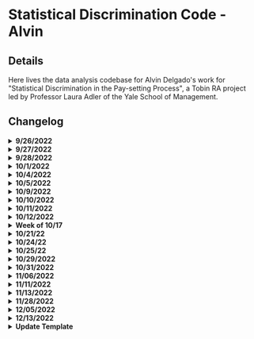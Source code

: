 # Statistical Discrimination Code - Alvin

## Details

Here lives the data analysis codebase for Alvin Delgado's work for "Statistical Discrimination in the Pay-setting Process", a Tobin RA project led by Professor Laura Adler of the Yale School of Management.

## Changelog

<details><summary><b>9/26/2022</b></summary>

* initiated files for 1) data processing, 2) data analysis
* added code to ingest all datasets, merged years where necessary

</details>










<details><summary><b>9/27/2022</b></summary>

* added function for chi-square quantile plotting (ran into many errors with size of data)
* created basic comparison plots between genders for pay (ran into issues with factors)

</details>









<details><summary><b>9/28/2022</b></summary>

* reassigned gender labels in all dataframes
* rewrote comparison plot code for easy iteration and other variables

</details>








<details><summary><b>10/1/2022</b></summary>

* checked for distribution of gender labels reported
* checked counts for different years to see if # of survey respondants changed significantly (it did!)
* checked to see if there are any repeat responses in each year

</details>










<details><summary><b>10/4/2022</b></summary>

Updates to `data_processing.Rmd`:
* Transormed date text field to date field with `lubridate`
* Reorganized how data is loaded, reshaped, and saved
* Moved some functions from the processing document to the analysis document
* Added functionality 

---

Updates to `data_analysis.Rmd`
* Added new column to datasets to "round" data to current month
* Drew histograms of date distributions to check for outliers
    * There were quite a few in 2015 and 2016!
* Checked distribution of industries across responses
* Added `dfList`, a list of the yearly dataframes, which makes iterating over years *much* easier.

---

Notes:
* Dates seem to be fairly uniformly distributed across the years, and there were only a few anomalies (see question below).
* There's about 10-15% data on industry missing from each year. The spread is definitely not uniform.
* For fun: go back and clean up plotmaking using `dfList` and `lapply()`

---

Questions:
* There are a lot of entries that have `NA` for gender, what should we do with these?
* Should we just get rid of dates outside of the year each table is supposed to be from?
* How should we continue exploring industry type, if at all?

</details>








<details><summary><b>10/5/2022</b></summary>

Updates to `data_analysis.Rmd`
* Added histograms of `YRS_EXP`
* Removed negative values for `YRS_EXP`
* Checked distribution of total compensation

---

Notes:
* There are a lot of high outliers for total compensation

---

Questions:
* Is it good practice to remove invalid data rows (e.g. neg values above), or just replace the invalid data entries with `NA`?
* How should we be choosing to remove outliers in general?

</details>








<details><summary><b>10/9/2022</b></summary>

Updates to `data_processing.Rmd`:
* Cleaned `manager_relationship` var to be all numeric
* Cleaned `fair_pay` var to be all numeric
* Cleaned `employer_satisfaction` to be all numeric
* Cleaned `fair_pay` to all be numeric
* Started cleaning `phdyr_graduate`
    * I should check over the excel sheets to see how to transform this (i.e. account for both years *and* "did not graduate")

---

Updates to `data_analysis.Rmd`
* 

---

Notes:
* A reminder from last meeting that the .xlsx for 2019 includes data from the first half of 2020
* `Fair_pay` has almost only `NA` for 2015,2016, then about 25-33% `NA` for other years
* `employer_satisfaction` is missing about half the data for 2019,2020. Even though the dataframes contain an incorrect period of data, these missing values seem consistent across both years. 
* I am going to stop checking for missing data until I've successfully merged the datasets.
* `manager_relationship`, `fair_pay`, `employer_satisfaction`, and `fair_pay` are all on a scale from 1-5 for "Strongly Disagree" to "Strongly Agree"

---

Questions:
* 

</details>








<details><summary><b>10/10/2022</b></summary>

Updates to `data_processing.Rmd`:
* Cleaned `phdyr_graduate` - turned into a factor
* Cleaned `mbayr_graduate` - turned into a factor
* Merged all years' datasets into one master called `alldata`
* Saved `alldata` as easily loadable .RData and .csv files for ingesting into `data_analysis`
* Removed code for saving each year's dataset individually to a .RData file
* Added code to sanity check `TCC`

---

Updates to `data_analysis.Rmd`
* 

---

Notes:
* According to [DQYDJ](https://dqydj.com/average-median-top-individual-income-percentiles/), the 99th percentile of income was $401,622, while in 2020 it was $357,552.
    * Note: this site used BLS data, but I wasn't sure if I should have calculated this myself, or gotten an academic source. [This](https://data.bls.gov/cgi-bin/surveymost?ce) might be a good alternative to do it by hand.
    * The 99th percentile of `TCC` in our data was 212500
* `TCC` didn't seem to have any people who reported hourly wages as total compensation (min was about 4400)
    * cool observation: there's spikes at every $1000
* Strange: there are only 3 "other" responses to gender in 2016.

</details>









<details><summary><b>10/11/2022</b></summary>

Updates to `data_processing.Rmd`:
* updated code to work with the merged dataframe `alldata`

---

Updates to `data_analysis.Rmd`
* Cleaned `yrs_exp` - made negative values NA
* Fixed `salary` graphs by gender, switched `salary` with `TCC` b/c less missing data.\

---

Notes:
* There's about 12% missing data for `Industry`
* There's some pretty stark differenes in industry by gender in traditionally gendered roles (e.g. education, construction, and healthcare/social assistance)
* 

---

Questions:
* How was the original data formatted? I was wondering about why some years have about 500-1000 entries from the next year


</details>





<details><summary><b>10/12/2022</b></summary>

Updates to `data_processing.Rmd`:
* 

---

Updates to `data_analysis.Rmd`
* Compared Industry by Gender (tables, barplots)
* Compared Management by gender
* Compared education by gender (tables, barplots)
* Compared age by gender
* Calculated proportional data across states and cities

---

Notes:
* There aren't huge differences between education level and gender
    * Minor differences: larger proportions of women obtain associate's, health profession, master's, and non-degree certificates comapred to men
    * Men obtained more GED/high school diplomas (does this make sense), MBAs, and PHDs compared to women.
* There is a narrowing of the proportion of management positions held by men and women over time
* Majority of responses are from young people - this might affect broader trends we see?

---

Questions:
* How might patterns or trends in our data effect future analyses?

</details>








<details><summary><b>Week of 10/17</b></summary>

Updates to `data_processing.Rmd`:
* Created tables of highest paying occupations (`onet_broad`)
    * Filtered dataset to exclude data higher than the 2020 99th percentile in individual
    income
* Reordered commands for efficiency
* Filtered for 24 <= age <= 54 
* Recoded `NA` in `Gender` to "Missing"

---

Updates to `data_analysis.Rmd`
* 

---

Notes:
* The majority of outliers are chief executives, physicians, lawyers, operations 
managers, sales managers, financial analysts, and management analysts. This is when we filter data
higher than the 2020 99th percentile, 401622 (see above for source)
    * Since these jobs are fairly similar, I decided to just filter based on the 
    99th percentile alone. Even if we end up choosing another year's 99th percentile
    to do a cutoff, the types of employees that would be excluded from our data would be 
    more or less from the same crowd. 


---

Questions:
* 

</details>








<details><summary><b>10/21/22</b></summary>

Updates to `data_processing.Rmd`:
* Reordered commands for relabelling the `GENDER` column (fixed an error where NAs would
be labelled as "Other" instead of "Missing")
* Fixed filtering by `TCC` (I used the wrong inequality before haha)

---

Updates to `data_analysis.Rmd`
* 

---

Notes:
* 

---

Questions:
* 

</details>






<details><summary><b>10/24/22</b></summary>

Updates to `data_processing.Rmd`:
* Fixed filter for removing data data pts below a minimum wage salary

---

Updates to `data_analysis.Rmd`
* Added summary statistics code for TCC, Education experience, and job experience

---

Notes:
* 

---

Questions:
* 

</details>














<details><summary><b>10/25/22</b></summary>

Updates to `data_processing.Rmd`:
* 

---

Updates to `data_analysis.Rmd`
* Added summary statistics code for age and salary history question
* Added summary stats for "Other" gender category

---

Notes:
* 

---

Questions:
* 

</details>











<details><summary><b>10/29/2022</b></summary>

Updates to `data_processing.Rmd`:
* 

---

Updates to `data_analysis.Rmd`
* Created summary statistics code for highest level of educational attainment by gender
    * created a new logical column that parses out the highest level of edu from other cols
* Created summary stats for the number of employees in company by gender

---

Notes:
* 

---

Questions:
* How should we code in the SHB variable? Should we have it set to after the year in which the ban take effect? Right after? (My intuitions would say that we should wait some time, as the salary and information they are reporting are likely from jobs they got before the ban in the immediate post-period)

</details>
















<details><summary><b>10/31/2022</b></summary>

Updates to `data_processing.Rmd`:
* 

---

Updates to `data_analysis.Rmd`
* Added code to look at the highest proportion industries across genders
* Added code to compare missing data for TCC, Age, years of experience, work hours, and industry spread

---

Notes:
* The "other" gender category has the exact same top jobs as women, and their education seems to be more similar to women as well
* Our missing data seems to have 

---

Questions:
* 

</details>



















<details><summary><b>11/06/2022</b></summary>

Updates to `data_processing.Rmd`:
* Added code to create a SHB column
	* this column is a 1 if the response was sent at least 6 months after an SHB was implemented in the respondents' state, and 0 otherwise

---

Updates to `data_analysis.Rmd`
* 

---

Notes:
* 

---

Questions:
* 

</details>













<details><summary><b>11/11/2022</b></summary>

Updates to `data_processing.Rmd`:
* 


---

Updates to `data_analysis.Rmd`
* added notes and sample equations in latex to formulate a preliminary regression
* added code for reporting summary statistics for data that had a filled-in salary disclosure question vs missing

---

Notes:
* At this point, just account for gender, TCC, SHB, education level, we have ~230000 complete cases
* A clarifying comment: how much the wage gap changes due to disclosure itself will account for the presence of statistical discrimination (i.e. hiring managers expecting women to perform worse/have a lower marginal benefit)
* instrumental variable will help account for statistical, leaving the actual difference due to taste-based
---

Questions:
* 

</details>














<details><summary><b>11/13/2022</b></summary>

Updates to `data_processing.Rmd`:
* Added code to create `highest`, the column for highest level of educational attainment 



---

Updates to `data_analysis.Rmd`
* created code for a KNN model to predict `gender`
* created code for a multinomial logistic regression to predict `gender`
    * I ended up using a random subset of 1000 datapoints for now, just to make the analysis faster

---

Notes:
* At this point, just account for gender, TCC, SHB, education level, we have ~230000 complete cases
* A clarifying comment: how much the wage gap changes due to disclosure itself will account for the presence of statistical discrimination (i.e. hiring managers expecting women to perform worse/have a lower marginal benefit)
* instrumental variable will help account for statistical, leaving the actual difference due to taste-based
* The KNN model will need a smaller sample than what I have now, since it takes way to long to run
* We can't use logistic regression for gender because nonbinary
* Multinomial logistic regression is less accurate than a random draw, haha
* Using 19 closes neighbors, we get an accuracy of ~ 57%
    * 19 produces the (local?) maximum model accuracy
---

Questions:
* 

</details>















<details><summary><b>11/28/2022</b></summary>

Updates to `data_processing.Rmd`:
* 

---

Updates to `data_analysis.Rmd`
* Recoded `ONET_BROAD` to be used in KNN and multinomial logistic regression
* Reworked KNN and logistic regression to include `ONET_BROAD`

---

Notes:
* There is no measurable effect on KNN, about 58% accuracy
    * This technically needed less neighbors
* Multinomial logistic regresson got worth, about 40% accuracy

---

Questions:
* 

</details>

















<details><summary><b>12/05/2022</b></summary>

Updates to `data_processing.Rmd`:
* 

---

Updates to `data_analysis.Rmd`
* Added OLS and IV regression models, predicting TCC via SHQ(and instrumenting with SHB), gender, years of experience, and education level

---

Notes:
* When doing the IV regression, the estimate for disclosure becomes negative, and the coefficient for male increases drastically

---

Questions:
* 

</details>







<details><summary><b>12/13/2022</b></summary>

Updates to `data_processing.Rmd`:
* 

---

Updates to `data_analysis.Rmd`
* Added models to show main effects of covariates without interactions

---

Notes:
* Instrumental variables that are binary likely do not have a linear relationship with our dependent variable, 

---

Questions:
* 

</details>





















<details><summary><b>Update Template</b></summary>

Updates to `data_processing.Rmd`:
* 

---

Updates to `data_analysis.Rmd`
* 

---

Notes:
* 

---

Questions:
* 

</details>

